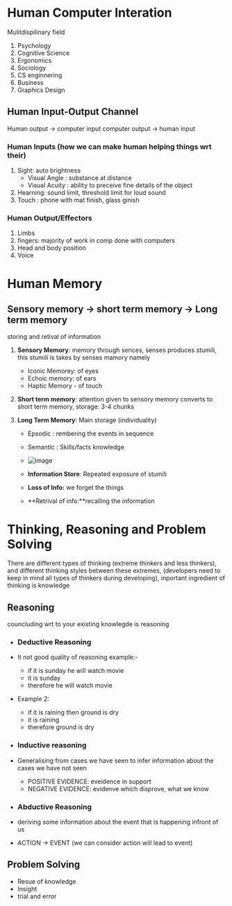 # Human Computer Interation 
Mulitdispilinary field
1. Psychology
2. Cognitive Science
3. Ergonomics
4. Sociology
5. CS enginnering
6. Business
7. Graphics Design

## Human Input-Output Channel
Human output -> computer input
computer output -> human input

### Human Inputs (how we can make human helping things wrt their)
1. Sight:  auto brightness
   - Visual Angle : substance at distance
   - Visual Acuity : ability to preceive fine details of the object
3. Hearning: sound limit, threshold limit for loud sound
4. Touch : phone with mat finish, glass ginish

### Human Output/Effectors
1. Limbs
2. fingers: majority of work in comp done with computers
3. Head and body position
4. Voice

# Human Memory
## Sensory memory -> short term memory -> Long term memory
storing and retival of information 
1. **Sensory Memory**:  memory through sences, senses produces stumili, this stumili is takes by senses mamory namely
   - Iconic Memorey:  of eyes
   - Echoic memory: of ears
   - Haptic Memory - of touch


2. **Short term memory**: attention given to sensory memory converts to short term memory, storage: 3-4 chunks
   
3. **Long Term Memory**: Main storage (individuality)
      - Epsodic : rembering the events in sequence
      - Semantic : Skills/facts knowledge
      - ![image](https://github.com/user-attachments/assets/bb371452-69a4-433f-8395-98581fef2b1a)
  
      - **Information Store**: Repeated exposure of stumili
      - **Loss of Info:** we forget the things
      - **Retrival of info:**recalling the information
        
# Thinking, Reasoning and Problem Solving
There are different types of thinking (extreme thinkers and less thinkers), and different thinking styles between these extremes, (developers need to keep in mind all types of thinkers during developing), inportant ingredient of thinking is knowledge
## Reasoning
   councluding wrt to your existing knowlegde is reasoning
  - ### Deductive Reasoning
  - It not good quality of reasoning example:- 
    - if it is sunday he will watch movie
    - it is sunday
    - therefore he will watch movie
  - Example 2:
    - if it is raining then ground is dry
    - it is raining
    - therefore ground is dry
      
  - ### Inductive reasoning
  - Generalising from cases we have seen to infer information about the cases we have not seen
     - POSITIVE EVIDENCE: eveidence in support
     - NEGATIVE EVIDENCE: evidenve which disprove, what we know
       
 - ###  Abductive Reasoning
 - deriving some information about the event that is happening infront of us
 - ACTION -> EVENT (we can consider action will lead to event)
## Problem Solving
  - Resue of knowledge
  - Insight
  - trial and error
